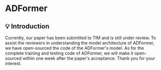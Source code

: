 # ADFormer

## 💡 Introduction

Currently, our paper has been submitted to TIM and is still under review. To assist the reviewers in understanding the model architecture of ADFormer, we have open-sourced the code of the ADFormer's model. As for the complete training and testing code of ADFormer, we will make it open-sourced within one week after the paper's acceptance. Thank you for your interest.

